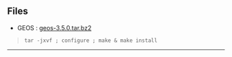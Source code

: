 ## Files
* GEOS : [geos-3.5.0.tar.bz2](https://github.com/Geek-007/geek-007.github.io/blob/master/more/files/geos-3.5.0.tar.bz2) 
> `tar -jxvf ; configure ; make & make install`   

---




